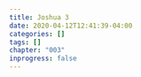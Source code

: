 ```yaml
---
title: Joshua 3
date: 2020-04-12T12:41:39-04:00
categories: []
tags: []
chapter: "003"
inprogress: false
---
```


